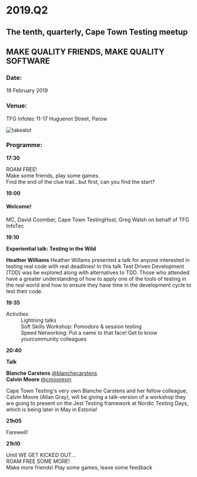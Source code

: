 # 2019.Q2

## The tenth, quarterly, Cape Town Testing meetup

## MAKE QUALITY FRIENDS, MAKE QUALITY SOFTWARE

### Date:
19 February 2019

### Venue:
  TFG Infotec
11-17 Huguenot Street, Parow

![takealot](https://secure.meetupstatic.com/photos/event/6/2/a/3/highres_480505251.jpeg)
            

### Programme:

**17:30**

ROAM FREE!  
Make some friends, play some games.  
Find the end of the clue trail...but first, can you find the start?


**19:00**

#### Welcome!
MC, David Coomber, Cape Town TestingHost, Greg Walsh on behalf of TFG InfoTec

**19:10**

**Experiential talk: Testing in the Wild**

**Heather Williams**
Heather Willams presented a talk for anyone interested in testing real code with real deadlines! In this talk Test Driven Development (TDD) was be explored along with alternatives to TDD. Those who attended have a greater understanding of how to apply one of the tools of testing in the real world and how to ensure they have time in the development cycle to test their code.

**19:35**

<dl>
  <dt>Activities</dt>
  <dd>Lightning talks</dd>
  <dd>Soft Skills Workshop: Pomodoro & session testing</dd>
  <dd>Speed Networking: Put a name to that face!  Get to know yourcommunity colleagues</dd>
</dl>

**20:40**

**Talk**

**Blanche Carstens** [@blanchecarstens](https://twitter.com/BlancheCarstens)  
**Calvin Moore**  [@cmoorevin](https://twitter.com/cmoorevin)

Cape Town Testing's very own Blanche Carstens and her fellow colleague, Calvin Moore (Allan Gray), will be giving a talk-version of a workshop they are going to present on the Jest Testing framework at Nordic Testing Days, which is being later in May in Estonia!

**21h05**

  Farewell!

**21h10**

 Until WE GET KICKED OUT...  
  ROAM FREE SOME MORE!  
  Make more friends! Play some games, leave some feedback
